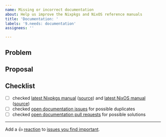 ```yaml
---
name: Missing or incorrect documentation
about: Help us improve the Nixpkgs and NixOS reference manuals
title: 'Documentation: '
labels: '9.needs: documentation'
assignees: ''

---
```


## Problem

<!-- describe your problem -->

## Proposal

<!-- propose a solution (optional) -->

## Checklist

<!-- make sure this issue is not redundant or obsolete -->

- [ ] checked [latest Nixpkgs manual] \([source][nixpkgs-source]) and [latest NixOS manual] \([source][nixos-source])
- [ ] checked [open documentation issues] for possible duplicates
- [ ] checked [open documentation pull requests] for possible solutions

[latest Nixpkgs manual]: https://nixos.org/manual/nixpkgs/unstable/
[latest NixOS manual]: https://nixos.org/manual/nixos/unstable/
[nixpkgs-source]: https://github.com/NixOS/nixpkgs/tree/master/doc
[nixos-source]: https://github.com/NixOS/nixpkgs/tree/master/nixos/doc/manual
[open documentation issues]: https://github.com/NixOS/nixpkgs/issues?q=is%3Aissue+is%3Aopen+label%3A%229.needs%3A+documentation%22
[open documentation pull requests]: https://github.com/NixOS/nixpkgs/pulls?q=is%3Aopen+is%3Apr+label%3A%228.has%3A+documentation%22%2C%226.topic%3A+documentation%22

---

Add a :+1: [reaction] to [issues you find important].

[reaction]: https://github.blog/2016-03-10-add-reactions-to-pull-requests-issues-and-comments/
[issues you find important]: https://github.com/NixOS/nixpkgs/issues?q=is%3Aissue+is%3Aopen+sort%3Areactions-%2B1-desc

